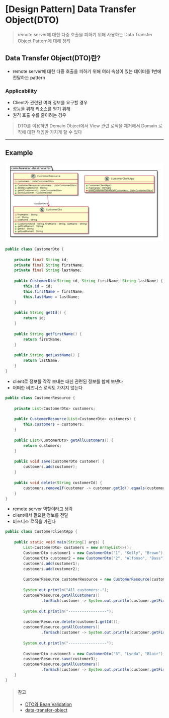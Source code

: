 # [Design Pattern] Data Transfer Object(DTO)
> remote server에 대한 다중 호출을 피하기 위해 사용하는 Data Transfer Object Pattern에 대해 정리

## Data Transfer Object(DTO)란?
* remote server에 대한 다중 호출을 피하기 위해 여러 속성이 있는 데이터를 1번에 전달하는 pattern

### Applicability
* Client가 관련된 여러 정보를 요구할 경우
* 성능을 위해 리소스를 얻기 위해
* 원격 호출 수를 줄이려는 경우

> DTO를 이용하면 Domain Object에서 View 관련 로직을 제거해서 Domain 로직에 대한 책임만 가지게 할 수 있다

---

## Example

![Data Transfer Object](https://github.com/opklnm102/study/blob/master/design-pattern/images/data_transfer_object.png)

```java
public class CustomerDto {

    private final String id;
    private final String firstName;
    private final String lastName;

    public CustomerDto(String id, String firstName, String lastName) {
        this.id = id;
        this.firstName = firstName;
        this.lastName = lastName;
    }

    public String getId() {
        return id;
    }

    public String getFirstName() {
        return firstName;
    }

    public String getLastName() {
        return lastName;
    }
}
```
* client로 정보를 각각 보내는 대신 관련된 정보를 함께 보낸다
* 어떠한 비즈니스 로직도 가지지 않는다

```java
public class CustomerResource {

    private List<CustomerDto> customers;

    public CustomerResource(List<CustomerDto> customers) {
        this.customers = customers;
    }

    public List<CustomerDto> getAllCustomers() {
        return customers;
    }

    public void save(CustomerDto customer) {
        customers.add(customer);
    }

    public void delete(String customerId) {
        customers.removeIf(customer -> customer.getId().equals(customerId));
    }
}
```
* remote server 역할이라고 생각
* client에서 필요한 정보를 전달
* 비즈니스 로직을 가진다

```java
public class CustomerClientApp {

    public static void main(String[] args) {
        List<CustomerDto> customers = new ArrayList<>();
        CustomerDto customer1 = new CustomerDto("1", "Kelly", "Brown");
        CustomerDto customer2 = new CustomerDto("2", "Alfonso", "Bass");
        customers.add(customer1);
        customers.add(customer2);

        CustomerResource customerResource = new CustomerResource(customers);

        System.out.println("All customers:-");
        customerResource.getAllCustomers()
                .forEach(customer -> System.out.println(customer.getFirstName()));

        System.out.println("-----------------");

        customerResource.delete(customer1.getId());
        customerResource.getAllCustomers()
                .forEach(customer -> System.out.println(customer.getFirstName()));

        System.out.println("-----------------");

        CustomerDto customer3 = new CustomerDto("3", "Lynda", "Blair");
        customerResource.save(customer3);
        customerResource.getAllCustomers()
                .forEach(customer -> System.out.println(customer.getFirstName()));
    }
}
```


> #### 참고
> * [DTO와 Bean Validation](https://github.com/HomoEfficio/dev-tips/blob/master/DTO%EC%99%80%20Bean%20Validation.md)
> * [data-transfer-object](https://github.com/iluwatar/java-design-patterns/tree/master/data-transfer-object)
